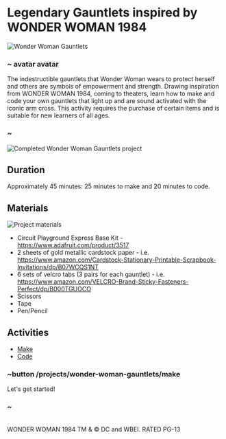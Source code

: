 # Legendary Gauntlets inspired by WONDER WOMAN 1984

![Wonder Woman Gauntlets](/static/cp/projects/wonder-woman-gauntlets/ww-bracers.jpg)

### ~ avatar avatar

The indestructible gauntlets that Wonder Woman wears to protect herself and others are symbols of empowerment and strength. Drawing inspiration from WONDER WOMAN 1984, coming to theaters, learn how to make and code your own gauntlets that light up and are sound activated with the iconic arm cross. This activity requires the purchase of certain items and is suitable for new learners of all ages.

### ~

![Completed Wonder Woman Gauntlets project](/static/cp/projects/wonder-woman-gauntlets/final-project.jpg)

## Duration

Approximately 45 minutes: 25 minutes to make and 20 minutes to code.

## Materials 

![Project materials](/static/cp/projects/wonder-woman-gauntlets/materials.jpg)

* Circuit Playground Express Base Kit - https://www.adafruit.com/product/3517
* 2 sheets of gold metallic cardstock paper - i.e. https://www.amazon.com/Cardstock-Stationary-Printable-Scrapbook-Invitations/dp/B07WCQS1NT
* 6 sets of velcro tabs (3 pairs for each gauntlet) - i.e. https://www.amazon.com/VELCRO-Brand-Sticky-Fasteners-Perfect/dp/B000TGUOCO
* Scissors
* Tape
* Pen/Pencil

## Activities

* [Make](/projects/wonder-woman-gauntlets/make)
* [Code](/projects/wonder-woman-gauntlets/code)

### ~button /projects/wonder-woman-gauntlets/make

Let's get started!

### ~

<br/>
WONDER WOMAN 1984 TM & © DC and WBEI. RATED PG-13
